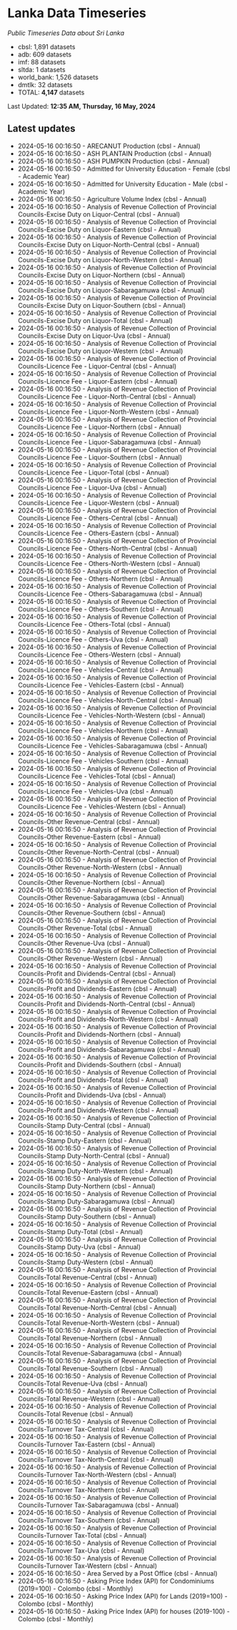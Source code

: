 # Lanka Data Timeseries
*Public Timeseries Data about Sri Lanka*

* cbsl: 1,891 datasets
* adb: 609 datasets
* imf: 88 datasets
* sltda: 1 datasets
* world_bank: 1,526 datasets
* dmtlk: 32 datasets
* TOTAL: **4,147** datasets

Last Updated: **12:35 AM, Thursday, 16 May, 2024**

## Latest updates

* 2024-05-16 00:16:50 - ARECANUT Production (cbsl - Annual)
* 2024-05-16 00:16:50 - ASH PLANTAIN Production (cbsl - Annual)
* 2024-05-16 00:16:50 - ASH PUMPKIN Production (cbsl - Annual)
* 2024-05-16 00:16:50 - Admitted for University Education - Female (cbsl - Academic Year)
* 2024-05-16 00:16:50 - Admitted for University Education - Male (cbsl - Academic Year)
* 2024-05-16 00:16:50 - Agriculture Volume Index (cbsl - Annual)
* 2024-05-16 00:16:50 - Analysis of Revenue Collection of Provincial Councils-Excise Duty on Liquor-Central (cbsl - Annual)
* 2024-05-16 00:16:50 - Analysis of Revenue Collection of Provincial Councils-Excise Duty on Liquor-Eastern (cbsl - Annual)
* 2024-05-16 00:16:50 - Analysis of Revenue Collection of Provincial Councils-Excise Duty on Liquor-North-Central (cbsl - Annual)
* 2024-05-16 00:16:50 - Analysis of Revenue Collection of Provincial Councils-Excise Duty on Liquor-North-Western (cbsl - Annual)
* 2024-05-16 00:16:50 - Analysis of Revenue Collection of Provincial Councils-Excise Duty on Liquor-Northern (cbsl - Annual)
* 2024-05-16 00:16:50 - Analysis of Revenue Collection of Provincial Councils-Excise Duty on Liquor-Sabaragamuwa (cbsl - Annual)
* 2024-05-16 00:16:50 - Analysis of Revenue Collection of Provincial Councils-Excise Duty on Liquor-Southern (cbsl - Annual)
* 2024-05-16 00:16:50 - Analysis of Revenue Collection of Provincial Councils-Excise Duty on Liquor-Total (cbsl - Annual)
* 2024-05-16 00:16:50 - Analysis of Revenue Collection of Provincial Councils-Excise Duty on Liquor-Uva (cbsl - Annual)
* 2024-05-16 00:16:50 - Analysis of Revenue Collection of Provincial Councils-Excise Duty on Liquor-Western (cbsl - Annual)
* 2024-05-16 00:16:50 - Analysis of Revenue Collection of Provincial Councils-Licence Fee - Liquor-Central (cbsl - Annual)
* 2024-05-16 00:16:50 - Analysis of Revenue Collection of Provincial Councils-Licence Fee - Liquor-Eastern (cbsl - Annual)
* 2024-05-16 00:16:50 - Analysis of Revenue Collection of Provincial Councils-Licence Fee - Liquor-North-Central (cbsl - Annual)
* 2024-05-16 00:16:50 - Analysis of Revenue Collection of Provincial Councils-Licence Fee - Liquor-North-Western (cbsl - Annual)
* 2024-05-16 00:16:50 - Analysis of Revenue Collection of Provincial Councils-Licence Fee - Liquor-Northern (cbsl - Annual)
* 2024-05-16 00:16:50 - Analysis of Revenue Collection of Provincial Councils-Licence Fee - Liquor-Sabaragamuwa (cbsl - Annual)
* 2024-05-16 00:16:50 - Analysis of Revenue Collection of Provincial Councils-Licence Fee - Liquor-Southern (cbsl - Annual)
* 2024-05-16 00:16:50 - Analysis of Revenue Collection of Provincial Councils-Licence Fee - Liquor-Total (cbsl - Annual)
* 2024-05-16 00:16:50 - Analysis of Revenue Collection of Provincial Councils-Licence Fee - Liquor-Uva (cbsl - Annual)
* 2024-05-16 00:16:50 - Analysis of Revenue Collection of Provincial Councils-Licence Fee - Liquor-Western (cbsl - Annual)
* 2024-05-16 00:16:50 - Analysis of Revenue Collection of Provincial Councils-Licence Fee - Others-Central (cbsl - Annual)
* 2024-05-16 00:16:50 - Analysis of Revenue Collection of Provincial Councils-Licence Fee - Others-Eastern (cbsl - Annual)
* 2024-05-16 00:16:50 - Analysis of Revenue Collection of Provincial Councils-Licence Fee - Others-North-Central (cbsl - Annual)
* 2024-05-16 00:16:50 - Analysis of Revenue Collection of Provincial Councils-Licence Fee - Others-North-Western (cbsl - Annual)
* 2024-05-16 00:16:50 - Analysis of Revenue Collection of Provincial Councils-Licence Fee - Others-Northern (cbsl - Annual)
* 2024-05-16 00:16:50 - Analysis of Revenue Collection of Provincial Councils-Licence Fee - Others-Sabaragamuwa (cbsl - Annual)
* 2024-05-16 00:16:50 - Analysis of Revenue Collection of Provincial Councils-Licence Fee - Others-Southern (cbsl - Annual)
* 2024-05-16 00:16:50 - Analysis of Revenue Collection of Provincial Councils-Licence Fee - Others-Total (cbsl - Annual)
* 2024-05-16 00:16:50 - Analysis of Revenue Collection of Provincial Councils-Licence Fee - Others-Uva (cbsl - Annual)
* 2024-05-16 00:16:50 - Analysis of Revenue Collection of Provincial Councils-Licence Fee - Others-Western (cbsl - Annual)
* 2024-05-16 00:16:50 - Analysis of Revenue Collection of Provincial Councils-Licence Fee - Vehicles-Central (cbsl - Annual)
* 2024-05-16 00:16:50 - Analysis of Revenue Collection of Provincial Councils-Licence Fee - Vehicles-Eastern (cbsl - Annual)
* 2024-05-16 00:16:50 - Analysis of Revenue Collection of Provincial Councils-Licence Fee - Vehicles-North-Central (cbsl - Annual)
* 2024-05-16 00:16:50 - Analysis of Revenue Collection of Provincial Councils-Licence Fee - Vehicles-North-Western (cbsl - Annual)
* 2024-05-16 00:16:50 - Analysis of Revenue Collection of Provincial Councils-Licence Fee - Vehicles-Northern (cbsl - Annual)
* 2024-05-16 00:16:50 - Analysis of Revenue Collection of Provincial Councils-Licence Fee - Vehicles-Sabaragamuwa (cbsl - Annual)
* 2024-05-16 00:16:50 - Analysis of Revenue Collection of Provincial Councils-Licence Fee - Vehicles-Southern (cbsl - Annual)
* 2024-05-16 00:16:50 - Analysis of Revenue Collection of Provincial Councils-Licence Fee - Vehicles-Total (cbsl - Annual)
* 2024-05-16 00:16:50 - Analysis of Revenue Collection of Provincial Councils-Licence Fee - Vehicles-Uva (cbsl - Annual)
* 2024-05-16 00:16:50 - Analysis of Revenue Collection of Provincial Councils-Licence Fee - Vehicles-Western (cbsl - Annual)
* 2024-05-16 00:16:50 - Analysis of Revenue Collection of Provincial Councils-Other Revenue-Central (cbsl - Annual)
* 2024-05-16 00:16:50 - Analysis of Revenue Collection of Provincial Councils-Other Revenue-Eastern (cbsl - Annual)
* 2024-05-16 00:16:50 - Analysis of Revenue Collection of Provincial Councils-Other Revenue-North-Central (cbsl - Annual)
* 2024-05-16 00:16:50 - Analysis of Revenue Collection of Provincial Councils-Other Revenue-North-Western (cbsl - Annual)
* 2024-05-16 00:16:50 - Analysis of Revenue Collection of Provincial Councils-Other Revenue-Northern (cbsl - Annual)
* 2024-05-16 00:16:50 - Analysis of Revenue Collection of Provincial Councils-Other Revenue-Sabaragamuwa (cbsl - Annual)
* 2024-05-16 00:16:50 - Analysis of Revenue Collection of Provincial Councils-Other Revenue-Southern (cbsl - Annual)
* 2024-05-16 00:16:50 - Analysis of Revenue Collection of Provincial Councils-Other Revenue-Total (cbsl - Annual)
* 2024-05-16 00:16:50 - Analysis of Revenue Collection of Provincial Councils-Other Revenue-Uva (cbsl - Annual)
* 2024-05-16 00:16:50 - Analysis of Revenue Collection of Provincial Councils-Other Revenue-Western (cbsl - Annual)
* 2024-05-16 00:16:50 - Analysis of Revenue Collection of Provincial Councils-Profit and Dividends-Central (cbsl - Annual)
* 2024-05-16 00:16:50 - Analysis of Revenue Collection of Provincial Councils-Profit and Dividends-Eastern (cbsl - Annual)
* 2024-05-16 00:16:50 - Analysis of Revenue Collection of Provincial Councils-Profit and Dividends-North-Central (cbsl - Annual)
* 2024-05-16 00:16:50 - Analysis of Revenue Collection of Provincial Councils-Profit and Dividends-North-Western (cbsl - Annual)
* 2024-05-16 00:16:50 - Analysis of Revenue Collection of Provincial Councils-Profit and Dividends-Northern (cbsl - Annual)
* 2024-05-16 00:16:50 - Analysis of Revenue Collection of Provincial Councils-Profit and Dividends-Sabaragamuwa (cbsl - Annual)
* 2024-05-16 00:16:50 - Analysis of Revenue Collection of Provincial Councils-Profit and Dividends-Southern (cbsl - Annual)
* 2024-05-16 00:16:50 - Analysis of Revenue Collection of Provincial Councils-Profit and Dividends-Total (cbsl - Annual)
* 2024-05-16 00:16:50 - Analysis of Revenue Collection of Provincial Councils-Profit and Dividends-Uva (cbsl - Annual)
* 2024-05-16 00:16:50 - Analysis of Revenue Collection of Provincial Councils-Profit and Dividends-Western (cbsl - Annual)
* 2024-05-16 00:16:50 - Analysis of Revenue Collection of Provincial Councils-Stamp Duty-Central (cbsl - Annual)
* 2024-05-16 00:16:50 - Analysis of Revenue Collection of Provincial Councils-Stamp Duty-Eastern (cbsl - Annual)
* 2024-05-16 00:16:50 - Analysis of Revenue Collection of Provincial Councils-Stamp Duty-North-Central (cbsl - Annual)
* 2024-05-16 00:16:50 - Analysis of Revenue Collection of Provincial Councils-Stamp Duty-North-Western (cbsl - Annual)
* 2024-05-16 00:16:50 - Analysis of Revenue Collection of Provincial Councils-Stamp Duty-Northern (cbsl - Annual)
* 2024-05-16 00:16:50 - Analysis of Revenue Collection of Provincial Councils-Stamp Duty-Sabaragamuwa (cbsl - Annual)
* 2024-05-16 00:16:50 - Analysis of Revenue Collection of Provincial Councils-Stamp Duty-Southern (cbsl - Annual)
* 2024-05-16 00:16:50 - Analysis of Revenue Collection of Provincial Councils-Stamp Duty-Total (cbsl - Annual)
* 2024-05-16 00:16:50 - Analysis of Revenue Collection of Provincial Councils-Stamp Duty-Uva (cbsl - Annual)
* 2024-05-16 00:16:50 - Analysis of Revenue Collection of Provincial Councils-Stamp Duty-Western (cbsl - Annual)
* 2024-05-16 00:16:50 - Analysis of Revenue Collection of Provincial Councils-Total Revenue-Central (cbsl - Annual)
* 2024-05-16 00:16:50 - Analysis of Revenue Collection of Provincial Councils-Total Revenue-Eastern (cbsl - Annual)
* 2024-05-16 00:16:50 - Analysis of Revenue Collection of Provincial Councils-Total Revenue-North-Central (cbsl - Annual)
* 2024-05-16 00:16:50 - Analysis of Revenue Collection of Provincial Councils-Total Revenue-North-Western (cbsl - Annual)
* 2024-05-16 00:16:50 - Analysis of Revenue Collection of Provincial Councils-Total Revenue-Northern (cbsl - Annual)
* 2024-05-16 00:16:50 - Analysis of Revenue Collection of Provincial Councils-Total Revenue-Sabaragamuwa (cbsl - Annual)
* 2024-05-16 00:16:50 - Analysis of Revenue Collection of Provincial Councils-Total Revenue-Southern (cbsl - Annual)
* 2024-05-16 00:16:50 - Analysis of Revenue Collection of Provincial Councils-Total Revenue-Uva (cbsl - Annual)
* 2024-05-16 00:16:50 - Analysis of Revenue Collection of Provincial Councils-Total Revenue-Western (cbsl - Annual)
* 2024-05-16 00:16:50 - Analysis of Revenue Collection of Provincial Councils-Total Revenue (cbsl - Annual)
* 2024-05-16 00:16:50 - Analysis of Revenue Collection of Provincial Councils-Turnover Tax-Central (cbsl - Annual)
* 2024-05-16 00:16:50 - Analysis of Revenue Collection of Provincial Councils-Turnover Tax-Eastern (cbsl - Annual)
* 2024-05-16 00:16:50 - Analysis of Revenue Collection of Provincial Councils-Turnover Tax-North-Central (cbsl - Annual)
* 2024-05-16 00:16:50 - Analysis of Revenue Collection of Provincial Councils-Turnover Tax-North-Western (cbsl - Annual)
* 2024-05-16 00:16:50 - Analysis of Revenue Collection of Provincial Councils-Turnover Tax-Northern (cbsl - Annual)
* 2024-05-16 00:16:50 - Analysis of Revenue Collection of Provincial Councils-Turnover Tax-Sabaragamuwa (cbsl - Annual)
* 2024-05-16 00:16:50 - Analysis of Revenue Collection of Provincial Councils-Turnover Tax-Southern (cbsl - Annual)
* 2024-05-16 00:16:50 - Analysis of Revenue Collection of Provincial Councils-Turnover Tax-Total (cbsl - Annual)
* 2024-05-16 00:16:50 - Analysis of Revenue Collection of Provincial Councils-Turnover Tax-Uva (cbsl - Annual)
* 2024-05-16 00:16:50 - Analysis of Revenue Collection of Provincial Councils-Turnover Tax-Western (cbsl - Annual)
* 2024-05-16 00:16:50 - Area Served by a Post Office (cbsl - Annual)
* 2024-05-16 00:16:50 - Asking Price Index (API) for Condominiums (2019=100) - Colombo (cbsl - Monthly)
* 2024-05-16 00:16:50 - Asking Price Index (API) for Lands (2019=100) - Colombo (cbsl - Monthly)
* 2024-05-16 00:16:50 - Asking Price Index (API) for houses (2019-100) - Colombo (cbsl - Monthly)
